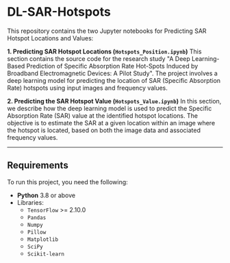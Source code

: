 # DL-SAR-Hotspots

This repository contains the two Jupyter notebooks for Predicting SAR Hotspot Locations and Values:

**1. Predicting SAR Hotspot Locations (`Hotspots_Position.ipynb`)**
This section contains the source code for the research study "A Deep Learning-Based Prediction of Specific Absorption Rate Hot-Spots Induced by Broadband Electromagnetic Devices: A Pilot Study". The project involves a deep learning model for predicting the location of SAR (Specific Absorption Rate) hotspots using input images and frequency values.

**2. Predicting the SAR Hotspot Value (`Hotspots_Value.ipynb`)**
In this section, we describe how the deep learning model is used to predict the Specific Absorption Rate (SAR) value at the identified hotspot locations. The objective is to estimate the SAR at a given location within an image where the hotspot is located, based on both the image data and associated frequency values.



---

## Requirements
To run this project, you need the following:
- **Python** 3.8 or above
- Libraries:
  - `TensorFlow` >= 2.10.0
  - `Pandas`
  - `Numpy`
  - `Pillow`
  - `Matplotlib`
  - `SciPy`
  - `Scikit-learn`
